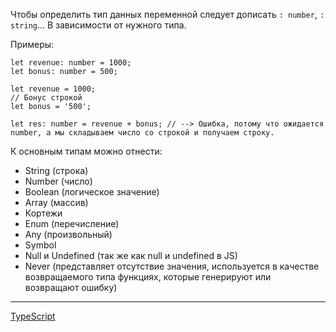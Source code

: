 Чтобы определить тип данных переменной следует дописать `: number`, `: string`... В зависимости от нужного типа.

Примеры:
```
let revenue: number = 1000;
let bonus: number = 500;
```

```
let revenue = 1000;
// Бонус строкой
let bonus = '500';

let res: number = revenue + bonus; // --> Ошибка, потому что ожидается number, а мы складываем число со строкой и получаем строку. 
```

К основным типам можно отнести:
- String (строка)
- Number (число)
- Boolean (логическое значение)
- Array (массив)
- Кортежи
- Enum (перечисление)
- Any (произвольный)
- Symbol
- Null и Undefined (так же как null и undefined в JS)
- Never (представляет отсутствие значения, используется в качестве возвращаемого типа функциях, которые генерируют или возвращают ошибку)

---
[TypeScript](TS.md)